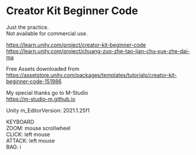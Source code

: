 # Creator Kit Beginner Code
  
Just the practice.  
Not available for commercial use.  
  
https://learn.unity.com/project/creator-kit-beginner-code  
https://learn.unity.com/project/chuang-zuo-zhe-tao-jian-chu-xue-zhe-dai-ma  
  
Free Assets downloaded from  
https://assetstore.unity.com/packages/templates/tutorials/creator-kit-beginner-code-151986  
  
My special thanks go to M-Studio  
https://m-studio-m.github.io  
  
Unity m_EditorVersion:  2021.1.25f1  
  
KEYBOARD  
ZOOM: mouse scrollwheel  
CLICK: left mouse  
ATTACK: left mouse  
BAG: i  
  